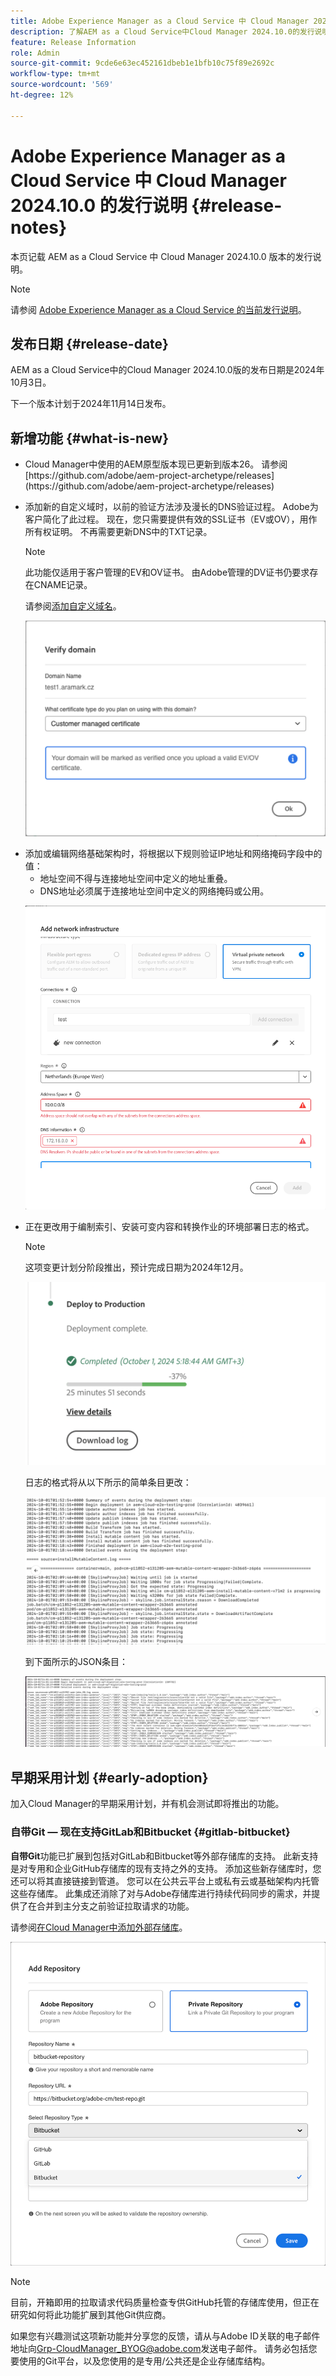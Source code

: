 ```yaml
---
title: Adobe Experience Manager as a Cloud Service 中 Cloud Manager 2024.10.0 的发行说明
description: 了解AEM as a Cloud Service中Cloud Manager 2024.10.0的发行说明。
feature: Release Information
role: Admin
source-git-commit: 9cde6e63ec452161dbeb1e1bfb10c75f89e2692c
workflow-type: tm+mt
source-wordcount: '569'
ht-degree: 12%

---
```


# Adobe Experience Manager as a Cloud Service 中 Cloud Manager 2024.10.0 的发行说明 {#release-notes}

本页记载 AEM as a Cloud Service 中 Cloud Manager 2024.10.0 版本的发行说明。

>[!NOTE]
>
>请参阅 [Adobe Experience Manager as a Cloud Service 的当前发行说明](/help/release-notes/release-notes-cloud/release-notes-current.md)。

## 发布日期 {#release-date}

AEM as a Cloud Service中的Cloud Manager 2024.10.0版的发布日期是2024年10月3日。

下一个版本计划于2024年11月14日发布。

## 新增功能 {#what-is-new}

* <!-- BOTH CS & AMS --> Cloud Manager中使用的AEM原型版本现已更新到版本26。 请参阅[https://github.com/adobe/aem-project-archetype/releases](https://github.com/adobe/aem-project-archetype/releases)

<!-- (CMGR-59817) -->

* <!-- CS ONLY --> 添加新的自定义域时，以前的验证方法涉及漫长的DNS验证过程。 Adobe为客户简化了此过程。 现在，您只需要提供有效的SSL证书（EV或OV），用作所有权证明。 不再需要更新DNS中的TXT记录。

  >[!NOTE]
  >
  >此功能仅适用于客户管理的EV和OV证书。 由Adobe管理的DV证书仍要求存在CNAME记录。

  请参阅[添加自定义域名](/help/implementing/cloud-manager/custom-domain-names/add-custom-domain-name.md)。

  ![验证客户管理的EV/OV证书的域](/help/implementing/cloud-manager/assets/verify-domain-customer-managed-step.png)

* <!-- CS ONLY --> 添加或编辑网络基础架构时，将根据以下规则验证IP地址和网络掩码字段中的值：

   * 地址空间不得与连接地址空间中定义的地址重叠。
   * DNS地址必须属于连接地址空间中定义的网络掩码或公用。

  ![添加网络基础结构对话框](/help/implementing/cloud-manager/release-notes/assets/network-infrastructure-add.png)

* <!-- CS ONLY --> 正在更改用于编制索引、安装可变内容和转换作业的环境部署日志的格式。

  >[!NOTE]
  >
  >这项变更计划分阶段推出，预计完成日期为2024年12月。

  ![部署到生产卡](/help/implementing/cloud-manager/release-notes/assets/deploy-to-production-card.png)

  日志的格式将从以下所示的简单条目更改：

  ![显示简单条目的日志文件](/help/implementing/cloud-manager/release-notes/assets/log-file-simple-entry.png)

  到下面所示的JSON条目：

  ![日志文件，显示json条目](/help/implementing/cloud-manager/release-notes/assets/log-file-json-entry.png)


## 早期采用计划 {#early-adoption}

加入Cloud Manager的早期采用计划，并有机会测试即将推出的功能。

### 自带Git — 现在支持GitLab和Bitbucket {#gitlab-bitbucket}

<!-- BOTH CS & AMS -->

**自带Git**&#x200B;功能已扩展到包括对GitLab和Bitbucket等外部存储库的支持。 此新支持是对专用和企业GitHub存储库的现有支持之外的支持。 添加这些新存储库时，您还可以将其直接链接到管道。 您可以在公共云平台上或私有云或基础架构内托管这些存储库。 此集成还消除了对与Adobe存储库进行持续代码同步的需求，并提供了在合并到主分支之前验证拉取请求的功能。

请参阅[在Cloud Manager中添加外部存储库](/help/implementing/cloud-manager/managing-code/external-repositories.md)。

![添加“存储库”对话框](/help/implementing/cloud-manager/release-notes/assets/repositories-add-release-notes.png)

>[!NOTE]
>
>目前，开箱即用的拉取请求代码质量检查专供GitHub托管的存储库使用，但正在研究如何将此功能扩展到其他Git供应商。

如果您有兴趣测试这项新功能并分享您的反馈，请从与Adobe ID关联的电子邮件地址向[Grp-CloudManager_BYOG@adobe.com](mailto:Grp-CloudManager_BYOG@adobe.com)发送电子邮件。 请务必包括您要使用的Git平台，以及您使用的是专用/公共还是企业存储库结构。


<!-- ## Bug fixes




## Known issues {#known-issues} -->
